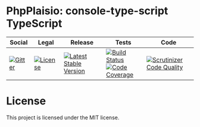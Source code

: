 # PhpPlaisio: console-type-script TypeScript

<table>
<thead>
<tr>
<th>Social</th>
<th>Legal</th>
<th>Release</th>
<th>Tests</th>
<th>Code</th>
</tr>
</thead>
<tbody>
<tr>
<td>
<a href="https://gitter.im/PhpPlaisio/PhpPlaisio"><img src="https://badges.gitter.im/PhpPlaisio/PhpPlaisio.svg" alt="Gitter"/></a>
</td>
<td>
<a href="https://packagist.org/packages/plaisio/console-type-script
"><img src="https://poser.pugx.org/plaisio/console-type-script/license" alt="License"/></a>
</td>
<td>
<a href="https://packagist.org/packages/plaisio/console-type-script"><img src="https://poser.pugx.org/plaisio/console-type-script/v/stable" alt="Latest Stable Version"/></a><br/>
</td>
<td>
<a href="https://github.com/PhpPlaisio/console-type-script/actions/workflows/unit.yml"><img src="https://github.com/PhpPlaisio/console-type-script/actions/workflows/unit.yml/badge.svg" alt="Build Status"/></a><br/>
<a href="https://codecov.io/gh/PhpPlaisio/console-type-script"><img src="https://codecov.io/gh/PhpPlaisio/console-type-script/branch/master/graph/badge.svg" alt="Code Coverage"/></a>
</td>
<td>
<a href="https://scrutinizer-ci.com/g/PhpPlaisio/console-type-script/?branch=master"><img src="https://scrutinizer-ci.com/g/PhpPlaisio/console-type-script/badges/quality-score.png?b=master" alt="Scrutinizer Code Quality"/></a>
</td>
</tr>
</tbody>
</table>

#  License

This project is licensed under the MIT license.
